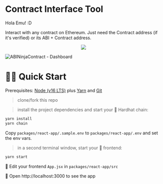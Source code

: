 # Contract Interface Tool

Hola Emu! :D

Interact with any contract on Ethereum. Just need the Contract address (if it's verified) or its ABI + Contract address.

<p align="center">
  <img src=".github/img/ui.png">
</p>

![ABINinjaContract - Dashboard](.github/img/ui2.png)

# 🏄‍♂️ Quick Start

Prerequisites: [Node (v16 LTS)](https://nodejs.org/en/download/) plus [Yarn](https://classic.yarnpkg.com/en/docs/install/) and [Git](https://git-scm.com/downloads)

> clone/fork this repo

> install the project dependencies and start your 👷‍ Hardhat chain:

```bash
yarn install
yarn chain
```

Copy `packages/react-app/.sample.env` to `packages/react-app/.env` and set the env vars.

> in a second terminal window, start your 📱 frontend:

```bash
yarn start
```

📝 Edit your frontend `App.jsx` in `packages/react-app/src`

📱 Open http://localhost:3000 to see the app
